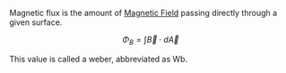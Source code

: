 Magnetic flux is the amount of [Magnetic Field](magnetic%20field.md) passing directly through a given surface. 

$$
\Phi_B = \int \vec{B} \cdot d\vec{A}
$$

This value is called a weber, abbreviated as Wb.